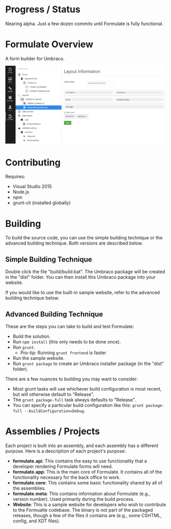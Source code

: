 # Progress / Status
Nearing alpha. Just a few dozen commits until Formulate is fully functional.

# Formulate Overview
A form builder for Umbraco.

![Formulate](assets/images/formulate.png?raw=true "Formulate")

# Contributing
Requires:
* Visual Studio 2015
* Node.js
* npm
* grunt-cli (installed globally)

# Building
To build the source code, you can use the simple building technique or the advanced building technique. Both versions are described below.

## Simple Building Technique
Double click the file "build/build.bat". The Umbraco package will be created in the "dist" folder. You can then install this Umbraco package into your website.

If you would like to use the built-in sample website, refer to the advanced building technique below.

## Advanced Building Technique
These are the steps you can take to build and test Formulate:
* Build the solution.
* Run `npm install` (this only needs to be done once).
* Run `grunt`.
  * Pro-tip: Running `grunt frontend` is faster
* Run the sample website.
* Run `grunt package` to create an Umbraco installer package (in the "dist" folder).

There are a few nuances to building you may want to consider:
* Most grunt tasks will use whichever build configuration is most recent, but will otherwise default to "Release".
* The `grunt package-full` task always defaults to "Release".
* You can specify a particular build configuration like this: `grunt package-full --buildConfiguration=Debug`.

# Assemblies / Projects
Each project is built into an assembly, and each assembly has a different purpose. Here is a description of each project's purpose:
* **formulate.api**: This contains the easy to use functionality that a developer rendering Formulate forms will need.
* **formulate.app**: This is the main core of Formulate. It contains all of the functionality necessary for the back office to work.
* **formulate.core**: This contains some basic functionality shared by all of the assemblies.
* **formulate.meta**: This contains information about Formulate (e.g., version number). Used primarily during the build process.
* **Website**: This is a sample website for developers who wish to contribute to the Formualte codebase. The binary is not part of the packaged releases, though a few of the files it contains are (e.g., some CSHTML, config, and XDT files).